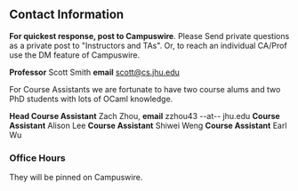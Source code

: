 ## Contact Information

**For quickest response, post to Campuswire**.
Please Send private questions as a private post to "Instructors and TAs".  Or, to reach an individual CA/Prof use the DM feature of Campuswire.

**Professor** Scott Smith
**email** [scott@cs.jhu.edu](mailto:scott@cs.jhu.edu)

For Course Assistants we are fortunate to have two course alums and two PhD students with lots of OCaml knowledge.

**Head Course Assistant** Zach Zhou, **email** zzhou43 --at-- jhu.edu
**Course Assistant** Alison Lee
**Course Assistant** Shiwei Weng
**Course Assistant** Earl Wu


### Office Hours

They will be pinned on Campuswire.






